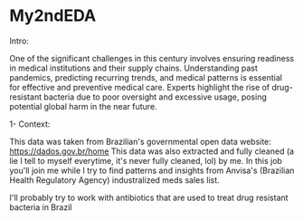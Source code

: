 # My2ndEDA

Intro:

One of the significant challenges in this century involves ensuring readiness in medical institutions and their supply chains.
Understanding past pandemics, predicting recurring trends, and medical patterns is essential for effective and preventive medical care.
Experts highlight the rise of drug-resistant bacteria due to poor oversight and excessive usage, posing potential global harm in the near future.

1- Context: 

This data was taken from Brazilian's governmental open data website: https://dados.gov.br/home
This data was also extracted and fully cleaned (a lie I tell to myself everytime, it's never fully cleaned, lol) by me. 
In this job you'll join me while I try to find patterns and insights from Anvisa's (Brazilian Health Regulatory Agency) industralized meds sales list. 


I'll probably try to work with antibiotics that are used to treat drug resistant bacteria in Brazil 

